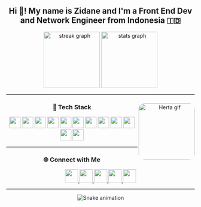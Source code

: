 <h2 align="center">Hi 👋! My name is Zidane and I'm a Front End Dev and Network Engineer from Indonesia 🇮🇩</h2>

<div align="center">
  <img src="https://streak-stats.demolab.com?user=Hotaru-git3&locale=en&mode=weekly&theme=dracula&hide_border=false&border_radius=20" height="150" alt="streak graph" />
  <img src="https://github-readme-stats.vercel.app/api?username=Hotaru-git3&show_icons=true&include_all_commits=true&theme=dracula&border_radius=20&hide_border=false" height="150" alt="stats graph" />
</div>

---

<div align="center">
  <img align="right" height="150" style="border-radius:15px;" src="https://tenor.com/view/miss-herta-herta-madam-herta-the-herta-honkai-star-rail-gif-4841580729347220754.gif" alt="Herta gif"/>
  
  <h3>🧠 Tech Stack</h3>
  
  <p>
    <img src="https://cdn.jsdelivr.net/gh/devicons/devicon/icons/html5/html5-original.svg" height="30" />
    <img src="https://cdn.jsdelivr.net/gh/devicons/devicon/icons/css3/css3-original.svg" height="30" />
    <img src="https://cdn.jsdelivr.net/gh/devicons/devicon/icons/javascript/javascript-original.svg" height="30" />
    <img src="https://cdn.jsdelivr.net/gh/devicons/devicon/icons/react/react-original.svg" height="30" />
    <img src="https://cdn.simpleicons.org/vite/646CFF" height="30" />
    <img src="https://cdn.simpleicons.org/git/F05032" height="30" />
    <img src="https://cdn.simpleicons.org/github/181717" height="30" />
    <img src="https://cdn.simpleicons.org/cplusplus/00599C" height="30" />
    <img src="https://cdn.simpleicons.org/docker/2496ED" height="30" />
    <img src="https://cdn.simpleicons.org/nginx/009639" height="30" />
    <img src="https://cdn.simpleicons.org/vercel/000000" height="30" />
    <img src="https://cdn.simpleicons.org/tailwindcss/06B6D4" height="30" />
  </p>
</div>

---

<div align="center">
  <h3>🌐 Connect with Me</h3>
  <a href="https://www.youtube.com/channel/YOUR_CHANNEL_ID">
    <img src="https://img.shields.io/static/v1?message=Youtube&logo=youtube&color=FF0000&style=for-the-badge&label=" height="35" />
  </a>
  <a href="https://www.instagram.com/YOUR_USERNAME">
    <img src="https://img.shields.io/static/v1?message=Instagram&logo=instagram&color=E4405F&style=for-the-badge&label=" height="35" />
  </a>
  <a href="https://discord.com/users/YOUR_USER_ID">
    <img src="https://img.shields.io/static/v1?message=Discord&logo=discord&color=7289DA&style=for-the-badge&label=" height="35" />
  </a>
  <a href="mailto:YOUR_EMAIL@gmail.com">
    <img src="https://img.shields.io/static/v1?message=Gmail&logo=gmail&color=D14836&style=for-the-badge&label=" height="35" />
  </a>
  <a href="https://www.linkedin.com/in/YOUR_USERNAME">
    <img src="https://img.shields.io/static/v1?message=LinkedIn&logo=linkedin&color=0077B5&style=for-the-badge&label=" height="35" />
  </a>
</div>

---

<div align="center">
  <img src="https://raw.githubusercontent.com/Hotaru-git3/Hotaru-git3/output/snake.svg" alt="Snake animation" />
</div>
